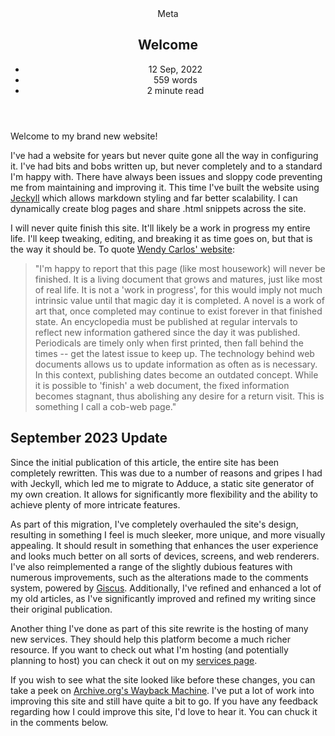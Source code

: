 <head>
    <title>Welcome | Vale.Rocks</title>
    <meta property="og:title" content="Welcome"/>
    <meta name="description" content="A brief welcome to my website on the world wide web and what it's about." />
    <meta property="og:description" content="The welcome to the website you've waited for." />
    <meta property="article:published_time" content="2022-09-12" />
    <meta property="article:modified_time" content="2023-11-22" />
    <meta property="article:section" content="Meta" />
</head>

<article>
<header>
	 Meta
	<h1>
		Welcome
	</h1>
	<ul>
		<li><time datetime="2022-09-12">12 Sep, 2022</time></li>
	    <li>559 words</li>
		<li>2 minute read</li>
	</ul>
</header>

Welcome to my brand new website!

I've had a website for years but never quite gone all the way in configuring it. I've had bits and bobs written up, but never completely and to a standard I'm happy with. There have always been issues and sloppy code preventing me from maintaining and improving it. This time I've built the website using [Jeckyll](https://jekyllrb.com/) which allows markdown styling and far better scalability. I can dynamically create blog pages and share .html snippets across the site.

I will never quite finish this site. It'll likely be a work in progress my entire life. I'll keep tweaking, editing, and breaking it as time goes on, but that is the way it should be. To quote [Wendy Carlos' website](https://www.wendycarlos.com/live.html):

> "I'm happy to report that this page (like most housework) will never be finished. It is a living document that grows and matures, just like most of real life. It is not a 'work in progress', for this would imply not much intrinsic value until that magic day it is completed. A novel is a work of art that, once completed may continue to exist forever in that finished state. An encyclopedia must be published at regular intervals to reflect new information gathered since the day it was published. Periodicals are timely only when first printed, then fall behind the times -- get the latest issue to keep up. The technology behind web documents allows us to update information as often as is necessary. In this context, publishing dates become an outdated concept. While it is possible to 'finish' a web document, the fixed information becomes stagnant, thus abolishing any desire for a return visit. This is something I call a cob-web page."

## September 2023 Update

Since the initial publication of this article, the entire site has been completely rewritten. This was due to a number of reasons and gripes I had with Jeckyll, which led me to migrate to Adduce, a static site generator of my own creation. It allows for significantly more flexibility and the ability to achieve plenty of more intricate features.

As part of this migration, I've completely overhauled the site's design, resulting in something I feel is much sleeker, more unique, and more visually appealing. It should result in something that enhances the user experience and looks much better on all sorts of devices, screens, and web renderers. I've also reimplemented a range of the slightly dubious features with numerous improvements, such as the alterations made to the comments system, powered by [Giscus](https://giscus.app). Additionally, I've refined and enhanced a lot of my old articles, as I've significantly improved and refined my writing since their original publication.

Another thing I've done as part of this site rewrite is the hosting of many new services. They should help this platform become a much richer resource. If you want to check out what I'm hosting (and potentially planning to host) you can check it out on my [services page](/services).

If you wish to see what the site looked like before these changes, you can take a peek on [Archive.org's Wayback Machine](https://web.archive.org/web/20230124205506/https://vale.rocks). I've put a lot of work into improving this site and still have quite a bit to go. If you have any feedback regarding how I could improve this site, I'd love to hear it. You can chuck it in the comments below.

</article>

<span class="giscus"></span>
